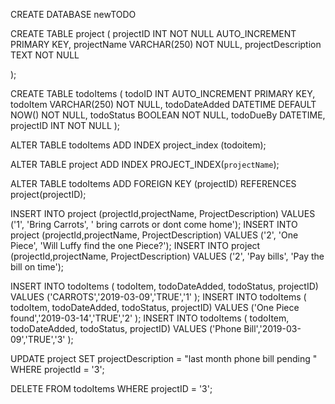 CREATE DATABASE newTODO


CREATE TABLE  project (
  projectID INT NOT NULL AUTO_INCREMENT PRIMARY KEY,
  projectName VARCHAR(250) NOT NULL,
  projectDescription TEXT NOT NULL

);


CREATE TABLE  todoItems (
todoID INT AUTO_INCREMENT PRIMARY KEY,
todoItem VARCHAR(250) NOT NULL,
todoDateAdded DATETIME DEFAULT NOW() NOT NULL,
todoStatus BOOLEAN NOT NULL,
todoDueBy DATETIME, 
projectID INT NOT NULL );


ALTER TABLE todoItems ADD INDEX project_index (todoitem);

ALTER TABLE project ADD INDEX PROJECT_INDEX(`projectName`); 

ALTER TABLE todoItems ADD FOREIGN KEY (projectID) REFERENCES project(projectID);

INSERT INTO project (projectId,projectName, ProjectDescription) VALUES ('1', 'Bring Carrots', ' bring carrots or dont come home');
INSERT INTO project (projectId,projectName, ProjectDescription) VALUES ('2', 'One Piece', 'Will Luffy find the one Piece?');
INSERT INTO project (projectId,projectName, ProjectDescription) VALUES ('2', 'Pay bills', 'Pay the bill on time');

INSERT INTO todoItems ( todoItem, todoDateAdded, todoStatus, projectID) VALUES ('CARROTS','2019-03-09','TRUE','1' );
INSERT INTO todoItems ( todoItem, todoDateAdded, todoStatus, projectID) VALUES ('One Piece found','2019-03-14','TRUE','2' );
INSERT INTO todoItems ( todoItem, todoDateAdded, todoStatus, projectID) VALUES ('Phone Bill','2019-03-09','TRUE','3' );


UPDATE project SET projectDescription = "last month phone bill pending " WHERE projectId = '3';

DELETE FROM todoItems WHERE projectID = '3';
